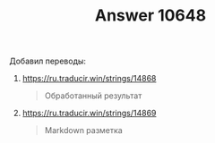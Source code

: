 ﻿---
title: "Answer 10648"
se.owner.user_id: 15479
se.owner.display_name: "Suvitruf - Andrei Apanasik"
se.owner.link: "https://ru.meta.stackoverflow.com/users/15479/suvitruf-andrei-apanasik"
se.answer_id: 10648
se.question_id: 10647
se.post_type: answer
se.score: 4
se.is_accepted: True
---
<p>Добавил переводы:</p>
<ol>
<li><p><a href="https://ru.traducir.win/strings/14868" rel="nofollow noreferrer">https://ru.traducir.win/strings/14868</a></p>
<blockquote>
<p>Обработанный результат</p>
</blockquote>
</li>
<li><p><a href="https://ru.traducir.win/strings/14869" rel="nofollow noreferrer">https://ru.traducir.win/strings/14869</a></p>
<blockquote>
<p>Markdown разметка</p>
</blockquote>
</li>
</ol>
